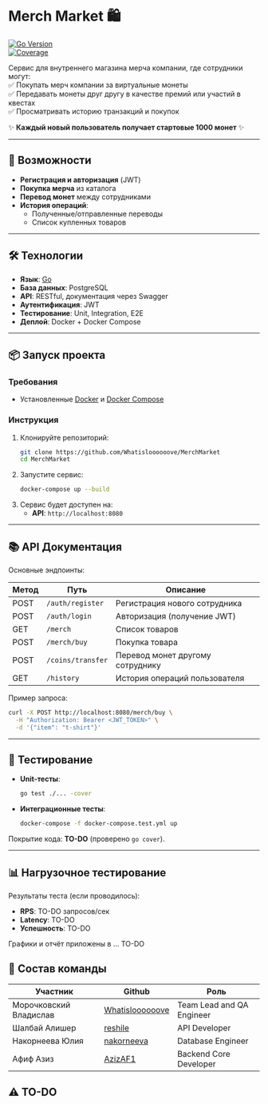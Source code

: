# **Merch Market** 🛍️  

[![Go Version](https://img.shields.io/badge/Go-1.21+-blue)](https://golang.org/)  
[![Coverage](https://img.shields.io/badge/Coverage-TODO%25-red)](https://github.com/your-username/merch-shop)  

Сервис для внутреннего магазина мерча компании, где сотрудники могут:  
✅ Покупать мерч компании за виртуальные монеты  
✅ Передавать монеты друг другу в качестве премий или участий в квестах  
✅ Просматривать историю транзакций и покупок

✨ **Каждый новый пользователь получает стартовые 1000 монет** ✨

---

## **🚀 Возможности**  

- **Регистрация и авторизация** (JWT)  
- **Покупка мерча** из каталога 
- **Перевод монет** между сотрудниками  
- **История операций**:  
  - Полученные/отправленные переводы  
  - Список купленных товаров  

---

## **🛠 Технологии**  

- **Язык**: [Go](https://go.dev/)
- **База данных**: PostgreSQL  
- **API**: RESTful, документация через Swagger
- **Аутентификация**: JWT  
- **Тестирование**: Unit, Integration, E2E  
- **Деплой**: Docker + Docker Compose  

---

## **📦 Запуск проекта**  

### **Требования**  
- Установленные [Docker](https://docs.docker.com/get-docker/) и [Docker Compose](https://docs.docker.com/compose/install/)  

### **Инструкция**  
1. Клонируйте репозиторий:  
   ```bash
   git clone https://github.com/Whatisloooooove/MerchMarket
   cd MerchMarket
   ```  
2. Запустите сервис:  
   ```bash
   docker-compose up --build
   ```  
3. Сервис будет доступен на:  
   - **API**: `http://localhost:8080`  

---

## **📚 API Документация**  

Основные эндпоинты:  

| Метод | Путь              | Описание                         |
| ----- | ----------------- | -------------------------------- |
| POST  | `/auth/register`  | Регистрация нового сотрудника    |
| POST  | `/auth/login`     | Авторизация (получение JWT)      |
| GET   | `/merch`          | Список товаров                   |
| POST  | `/merch/buy`      | Покупка товара                   |
| POST  | `/coins/transfer` | Перевод монет другому сотруднику |
| GET   | `/history`        | История операций пользователя    |

Пример запроса:  
```bash
curl -X POST http://localhost:8080/merch/buy \
  -H "Authorization: Bearer <JWT_TOKEN>" \
  -d '{"item": "t-shirt"}'
```

---

## **🧪 Тестирование**  

- **Unit-тесты**:  
  ```bash
  go test ./... -cover
  ```  
- **Интеграционные тесты**:  
  ```bash
  docker-compose -f docker-compose.test.yml up
  ```  

Покрытие кода: **TO-DO** (проверено `go cover`).  

---

## **📊 Нагрузочное тестирование**  

Результаты теста (если проводилось):  
- **RPS**: TO-DO запросов/сек  
- **Latency**: TO-DO  
- **Успешность**: TO-DO  

Графики и отчёт приложены в ... TO-DO  

## **🤝 Состав команды**
| Участник | Github | Роль| 
| ----- | ----------------- | -------------------------------- |
| Морочковский Владислав  | [Whatisloooooove](https://github.com/Whatisloooooove) | Team Lead and QA Engineer |
| Шалбай Алишер  | [reshile](https://github.com/reshile)     | API Developer |
| Накорнеева Юлия   | [nakorneeva](https://github.com/Yulia-Nakorneeva) | Database Engineer |
| Афиф Азиз  | [AzizAF1](https://github.com/AzizAF1) | Backend Core Developer | 

⚠️ TO-DO
---